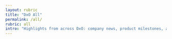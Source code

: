 ```yaml
---
layout: rubric
title: "DxO All"
permalink: /all/
rubric: all
intro: "Highlights from across DxO: company news, product milestones, and culture moments."
---
```

